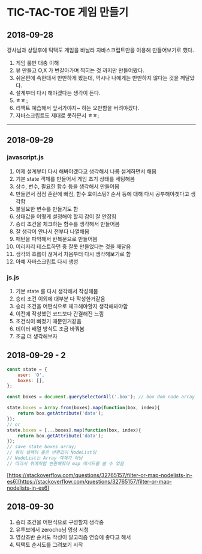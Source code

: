 # TIC-TAC-TOE 게임 만들기

## 2018-09-28

강사님과 상담후에 틱택도 게임을 바닐라 자바스크립트만을 이용해 만들어보기로 했다.

1. 게임 룰만 대충 이해
1. 뷰 만들고 O,X 가 번갈아가며 찍히는 것 까지만 만들어봤다.
1. 쉬운편에 속한대서 만만하게 봤는데, 역시나 나에게는 만만하지 않다는 것을 깨달았다.
1. 설계부터 다시 해야겠다는 생각이 든다.
1. ㅎㅎ;;
1. 리액트 예습해서 앞서가야지~ 하는 오만함을 버려야겠다.
1. 자바스크립트도 제대로 못하믄서 ㅎㅎ;

---

## 2018-09-29

### javascript.js

1. 어제 설계부터 다시 해봐야겠다고 생각해서 나름 설계하면서 해봄
1. 기본 state 객체를 만들어서 게임 초기 상태를 세팅해봄
1. 상수, 변수, 필요한 함수 등을 생각해서 만들어봄
1. 만들면서 점점 혼란에 빠짐, 함수 호이스팅? 순서 등에 대해 다시 공부해야겟다고 생각함
1. 불필요한 변수를 만들기도 함
1. 상태값을 어떻게 설정해야 할지 감이 잘 안잡힘
1. 승리 조건을 체크하는 함수를 생각해서 만들어봄
1. 잘 생각이 안나서 전부다 나열해봄
1. 패턴을 파악해서 반복문으로 만들어봄
1. 이리저리 테스트하던 중 잘못 만들었다는 것을 깨달음
1. 생각의 흐름이 끊겨서 처음부터 다시 생각해보기로 함
1. 아예 자바스크립트 다시 생성

### js.js

1. 기본 state 를 다시 생각해서 작성해봄
1. 승리 조건 이외에 대부분 다 작성한거같음
1. 승리 조건을 어떤식으로 체크해야할지 생각해봐야함
1. 이전에 작성했던 코드보다 간결해진 느낌
1. 조건식이 빠졌기 때문인거같음
1. 데이터 배열 방식도 조금 바꿔봄
1. 조금 더 생각해보자

## 2018-09-29 - 2
```js
const state = {
    user: 'O',
    boxes: [],
};

const boxes = document.querySelectorAll('.box'); // box dom node array

state.boxes = Array.from(boxes).map(function(box, index){
    return box.getAttribute('data');
}); 
// or
state.boxes = [...boxes].map(function(box, index){
    return box.getAttribute('data');
}); 
// save state boxes array;
// 쿼리 셀렉터 올은 반환값이 NodeList임
// NodeList는 Array 객체가 아님
// 따라서 위에처럼 변환해줘야 map 메서드를 쓸 수 있음
```
[https://stackoverflow.com/questions/32765157/filter-or-map-nodelists-in-es6](https://stackoverflow.com/questions/32765157/filter-or-map-nodelists-in-es6)

## 2018-09-30

1. 승리 조건을 어떤식으로 구성할지 생각중
2. 유투브에서 zerocho님 영상 시청
3. 영상초반 순서도 작성이 알고리즘 연습에 좋다고 해서
4. 틱택토 순서도를 그려보기 시작
